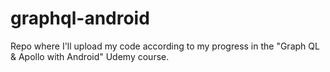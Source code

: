 # graphql-android
Repo where I'll upload my code according to my progress in the "Graph QL &amp; Apollo with Android" Udemy course.
